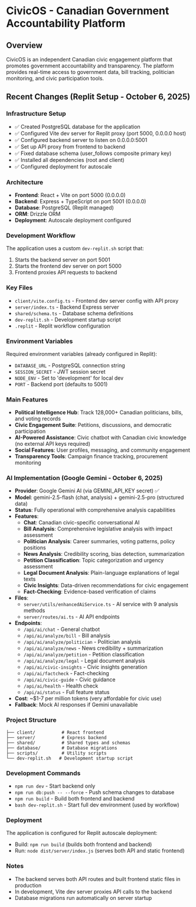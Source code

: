 # CivicOS - Canadian Government Accountability Platform

## Overview
CivicOS is an independent Canadian civic engagement platform that promotes government accountability and transparency. The platform provides real-time access to government data, bill tracking, politician monitoring, and civic participation tools.

## Recent Changes (Replit Setup - October 6, 2025)

### Infrastructure Setup
- ✅ Created PostgreSQL database for the application
- ✅ Configured Vite dev server for Replit proxy (port 5000, 0.0.0.0 host)
- ✅ Configured backend server to listen on 0.0.0.0:5001
- ✅ Set up API proxy from frontend to backend
- ✅ Fixed database schema (user_follows composite primary key)
- ✅ Installed all dependencies (root and client)
- ✅ Configured deployment for autoscale

### Architecture
- **Frontend**: React + Vite on port 5000 (0.0.0.0)
- **Backend**: Express + TypeScript on port 5001 (0.0.0.0)
- **Database**: PostgreSQL (Replit managed)
- **ORM**: Drizzle ORM
- **Deployment**: Autoscale deployment configured

### Development Workflow
The application uses a custom `dev-replit.sh` script that:
1. Starts the backend server on port 5001
2. Starts the frontend dev server on port 5000
3. Frontend proxies API requests to backend

### Key Files
- `client/vite.config.ts` - Frontend dev server config with API proxy
- `server/index.ts` - Backend Express server
- `shared/schema.ts` - Database schema definitions
- `dev-replit.sh` - Development startup script
- `.replit` - Replit workflow configuration

### Environment Variables
Required environment variables (already configured in Replit):
- `DATABASE_URL` - PostgreSQL connection string
- `SESSION_SECRET` - JWT session secret
- `NODE_ENV` - Set to 'development' for local dev
- `PORT` - Backend port (defaults to 5001)

### Main Features
- **Political Intelligence Hub**: Track 128,000+ Canadian politicians, bills, and voting records
- **Civic Engagement Suite**: Petitions, discussions, and democratic participation
- **AI-Powered Assistance**: Civic chatbot with Canadian civic knowledge (no external API keys required)
- **Social Features**: User profiles, messaging, and community engagement
- **Transparency Tools**: Campaign finance tracking, procurement monitoring

### AI Implementation (Google Gemini - October 6, 2025)
- **Provider**: Google Gemini AI (via GEMINI_API_KEY secret) ✅
- **Model**: gemini-2.5-flash (chat, analysis) + gemini-2.5-pro (structured data)
- **Status**: Fully operational with comprehensive analysis capabilities
- **Features**: 
  - **Chat**: Canadian civic-specific conversational AI
  - **Bill Analysis**: Comprehensive legislative analysis with impact assessment
  - **Politician Analysis**: Career summaries, voting patterns, policy positions
  - **News Analysis**: Credibility scoring, bias detection, summarization
  - **Petition Classification**: Topic categorization and urgency assessment
  - **Legal Document Analysis**: Plain-language explanations of legal texts
  - **Civic Insights**: Data-driven recommendations for civic engagement
  - **Fact-Checking**: Evidence-based verification of claims
- **Files**: 
  - `server/utils/enhancedAiService.ts` - AI service with 9 analysis methods
  - `server/routes/ai.ts` - AI API endpoints
- **Endpoints**: 
  - `/api/ai/chat` - General chatbot
  - `/api/ai/analyze/bill` - Bill analysis
  - `/api/ai/analyze/politician` - Politician analysis
  - `/api/ai/analyze/news` - News credibility + summarization
  - `/api/ai/analyze/petition` - Petition classification
  - `/api/ai/analyze/legal` - Legal document analysis
  - `/api/ai/civic-insights` - Civic insights generation
  - `/api/ai/factcheck` - Fact-checking
  - `/api/ai/civic-guide` - Civic guidance
  - `/api/ai/health` - Health check
  - `/api/ai/status` - Full feature status
- **Cost**: ~$1-7 per million tokens (very affordable for civic use)
- **Fallback**: Mock AI responses if Gemini unavailable

### Project Structure
```
├── client/          # React frontend
├── server/          # Express backend
├── shared/          # Shared types and schemas
├── database/        # Database migrations
├── scripts/         # Utility scripts
└── dev-replit.sh   # Development startup script
```

### Development Commands
- `npm run dev` - Start backend only
- `npm run db:push -- --force` - Push schema changes to database
- `npm run build` - Build both frontend and backend
- `bash dev-replit.sh` - Start full dev environment (used by workflow)

### Deployment
The application is configured for Replit autoscale deployment:
- Build: `npm run build` (builds both frontend and backend)
- Run: `node dist/server/index.js` (serves both API and static frontend)

### Notes
- The backend serves both API routes and built frontend static files in production
- In development, Vite dev server proxies API calls to the backend
- Database migrations run automatically on server startup
